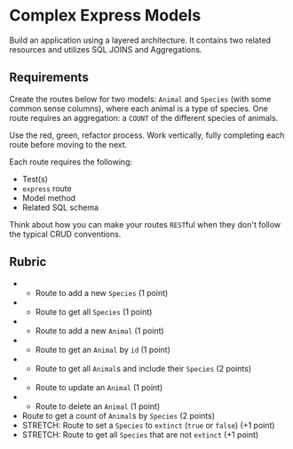 # Complex Express Models

Build an application using a layered architecture. It contains two related resources and utilizes SQL JOINS and Aggregations.

## Requirements

Create the routes below for two models: `Animal` and `Species` (with some common sense columns), where each animal is a type of species. One route requires an aggregation: a `COUNT` of the different species of animals.

Use the red, green, refactor process. Work vertically, fully completing each route before moving to the next.

Each route requires the following:
* Test(s)
* `express` route
* Model method
* Related SQL schema

Think about how you can make your routes `REST`ful when they don't follow the typical CRUD conventions.

## Rubric

* - Route to add a new `Species` (1 point)
* - Route to get all `Species` (1 point)
* - Route to add a new `Animal` (1 point)
* - Route to get an `Animal` by `id` (1 point)
* - Route to get all `Animal`s and include their `Species` (2 points)
* - Route to update an `Animal` (1 point)
* - Route to delete an `Animal` (1 point)
* Route to get a count of `Animal`s by `Species` (2 points)
* STRETCH: Route to set a `Species` to `extinct` (`true` or `false`) (+1 point)
* STRETCH: Route to get all `Species` that are not `extinct` (+1 point)